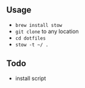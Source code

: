 ## Usage
- `brew install stow`
- `git clone` to any location
- `cd dotfiles`
- `stow -t ~/ .`
## Todo
- install script
